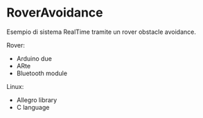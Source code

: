 # RoverAvoidance

Esempio di sistema RealTime tramite un rover obstacle avoidance.

Rover:
 - Arduino due
 - ARte 
 - Bluetooth module
 
Linux:
 - Allegro library
 - C language


